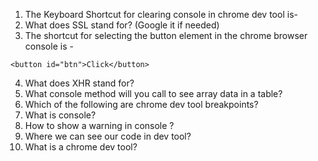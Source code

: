 1. The Keyboard Shortcut for clearing console in chrome dev tool is-
2. What does SSL stand for? (Google it if needed)
3. The shortcut for selecting the button element in the chrome browser console is -
```
<button id="btn">Click</button>
```
4. What does XHR stand for?
5. What console method will you call to see array data in a table?
6. Which of the following are chrome dev tool breakpoints?
7. What is console? 
8. How to show a warning in console ?
9. Where we can see our code in dev tool?
10. What is a chrome dev tool?


